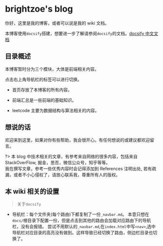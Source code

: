 # brightzoe's blog

你好，这里是我的博客，或者可以说是我的 wiki 文档。

本博客使用`docsify`搭建，想要进一步了解请参阅`docsify`的文档。[docsify 中文文档](https://docsify.js.org/#/zh-cn/)

## 目录概述

本博客暂时分为三个模块，大体是前端相关内容。

点击右上角导航栏的标签可以进行切换。

- 首页存放了本博客的所有内容。

- 前端汇总是一些前端的基础知识。

- leetcode 主要为数据结构与算法相关的内容。

## 想说的话

欢迎来到这里，如果对你有些帮助，我会很开心。有任何想说的或建议都欢迎留言。

?> 本 blog 中技术相关的文章，有参考来自网络的很多内容，包括来自 StackOverFlow, 掘金，思否，微信公众号，知乎等等。</br>我在撰写文章，参考一些优秀内容时会记得添加到 References 注明出处, 若有疏漏，或者不小心侵权了，请放心联系我，尊重所有人的版权。

## 本 wiki 相关的设置

> 关于`docsify`

- 导航栏：每个文件夹(每个路由)下都复制了一份`_navbar.md`。
  本意只想在`docs/`根目录下配置一份，但是点击到其他的路由会加载对应路由下的导航栏，没有会报错。
  尝试不用默认的`_navbar.md`,在`index.html`中写`<nav>`,选中导航栏对应目录的高亮没有做到。这样导致已经切换了路由，侧边栏目录也切换了。
